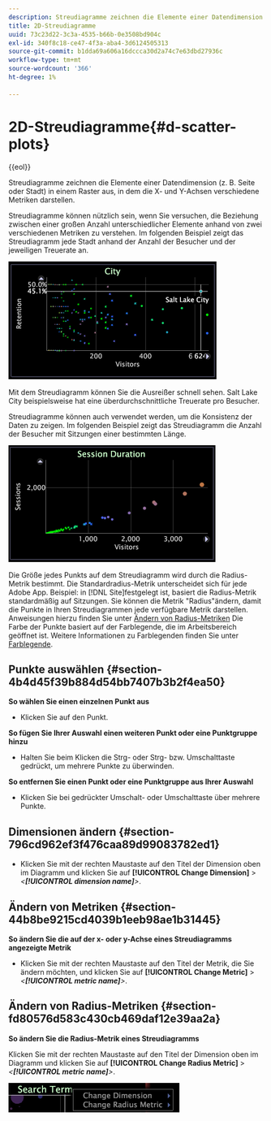 ```yaml
---
description: Streudiagramme zeichnen die Elemente einer Datendimension (z. B. Seite oder Stadt) in einem Raster aus, in dem die X- und Y-Achsen verschiedene Metriken darstellen.
title: 2D-Streudiagramme
uuid: 73c23d22-3c3a-4535-b66b-0e3508bd904c
exl-id: 340f8c18-ce47-4f3a-aba4-3d6124505313
source-git-commit: b1dda69a606a16dccca30d2a74c7e63dbd27936c
workflow-type: tm+mt
source-wordcount: '366'
ht-degree: 1%

---
```


# 2D-Streudiagramme{#d-scatter-plots}

{{eol}}

Streudiagramme zeichnen die Elemente einer Datendimension (z. B. Seite oder Stadt) in einem Raster aus, in dem die X- und Y-Achsen verschiedene Metriken darstellen.

Streudiagramme können nützlich sein, wenn Sie versuchen, die Beziehung zwischen einer großen Anzahl unterschiedlicher Elemente anhand von zwei verschiedenen Metriken zu verstehen. Im folgenden Beispiel zeigt das Streudiagramm jede Stadt anhand der Anzahl der Besucher und der jeweiligen Treuerate an.

![](assets/vis_ScatterPlot_City.png)

Mit dem Streudiagramm können Sie die Ausreißer schnell sehen. Salt Lake City beispielsweise hat eine überdurchschnittliche Treuerate pro Besucher.

Streudiagramme können auch verwendet werden, um die Konsistenz der Daten zu zeigen. Im folgenden Beispiel zeigt das Streudiagramm die Anzahl der Besucher mit Sitzungen einer bestimmten Länge.

![](assets/vis_ScatterPlot_SessionDuration.png)

Die Größe jedes Punkts auf dem Streudiagramm wird durch die Radius-Metrik bestimmt. Die Standardradius-Metrik unterscheidet sich für jede Adobe App. Beispiel: in [!DNL Site]festgelegt ist, basiert die Radius-Metrik standardmäßig auf Sitzungen. Sie können die Metrik &quot;Radius&quot;ändern, damit die Punkte in Ihren Streudiagrammen jede verfügbare Metrik darstellen. Anweisungen hierzu finden Sie unter [Ändern von Radius-Metriken](../../../home/c-get-started/c-analysis-vis/c-scat-plots.md#section-fd80576d583c430cb469daf12e39aa2a) Die Farbe der Punkte basiert auf der Farblegende, die im Arbeitsbereich geöffnet ist. Weitere Informationen zu Farblegenden finden Sie unter [Farblegende](../../../home/c-get-started/c-analysis-vis/c-legends/c-color-leg.md#concept-f84d51dc0d6547f981d0642fc2d01358).

## Punkte auswählen {#section-4b4d45f39b884d54bb7407b3b2f4ea50}

**So wählen Sie einen einzelnen Punkt aus**

* Klicken Sie auf den Punkt.

**So fügen Sie Ihrer Auswahl einen weiteren Punkt oder eine Punktgruppe hinzu**

* Halten Sie beim Klicken die Strg- oder Strg- bzw. Umschalttaste gedrückt, um mehrere Punkte zu überwinden.

**So entfernen Sie einen Punkt oder eine Punktgruppe aus Ihrer Auswahl**

* Klicken Sie bei gedrückter Umschalt- oder Umschalttaste über mehrere Punkte.

## Dimensionen ändern {#section-796cd962ef3f476caa89d99083782ed1}

* Klicken Sie mit der rechten Maustaste auf den Titel der Dimension oben im Diagramm und klicken Sie auf **[!UICONTROL Change Dimension]** > *&lt;**[!UICONTROL dimension name]**>*.

## Ändern von Metriken {#section-44b8be9215cd4039b1eeb98ae1b31445}

**So ändern Sie die auf der x- oder y-Achse eines Streudiagramms angezeigte Metrik**

* Klicken Sie mit der rechten Maustaste auf den Titel der Metrik, die Sie ändern möchten, und klicken Sie auf **[!UICONTROL Change Metric]** > *&lt;**[!UICONTROL metric name]**>*.

## Ändern von Radius-Metriken {#section-fd80576d583c430cb469daf12e39aa2a}

**So ändern Sie die Radius-Metrik eines Streudiagramms**

Klicken Sie mit der rechten Maustaste auf den Titel der Dimension oben im Diagramm und klicken Sie auf **[!UICONTROL Change Radius Metric]** > *&lt;**[!UICONTROL metric name]**>*.

![](assets/mnu_ScatterPlot_Change.png)
